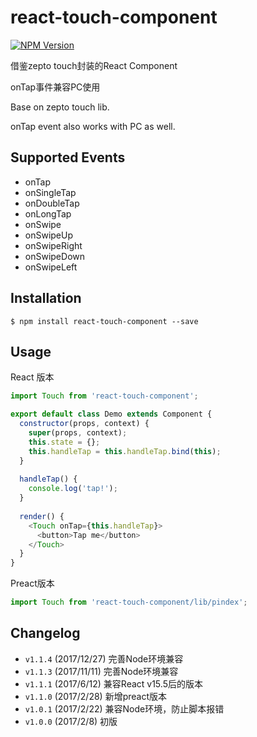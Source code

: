 react-touch-component
==========

[![NPM Version](https://img.shields.io/npm/v/react-touch-component.svg?style=flat)](https://www.npmjs.com/package/react-touch-component)

借鉴zepto touch封装的React Component

onTap事件兼容PC使用

Base on zepto touch lib.

onTap event also works with PC as well.


Supported Events
----------

- onTap
- onSingleTap
- onDoubleTap
- onLongTap
- onSwipe
- onSwipeUp
- onSwipeRight
- onSwipeDown
- onSwipeLeft


Installation
----------

```
$ npm install react-touch-component --save
```


Usage
----------
React 版本

```js
import Touch from 'react-touch-component';

export default class Demo extends Component {
  constructor(props, context) {
    super(props, context);
    this.state = {};
    this.handleTap = this.handleTap.bind(this);
  }
  
  handleTap() {
    console.log('tap!');
  }
  
  render() {
    <Touch onTap={this.handleTap}>
      <button>Tap me</button>
    </Touch>
  }
}
```

Preact版本
```js
import Touch from 'react-touch-component/lib/pindex';

```


Changelog
----------

- `v1.1.4` (2017/12/27) 完善Node环境兼容
- `v1.1.3` (2017/11/11) 完善Node环境兼容
- `v1.1.1` (2017/6/12) 兼容React v15.5后的版本
- `v1.1.0` (2017/2/28) 新增preact版本
- `v1.0.1` (2017/2/22) 兼容Node环境，防止脚本报错
- `v1.0.0` (2017/2/8) 初版